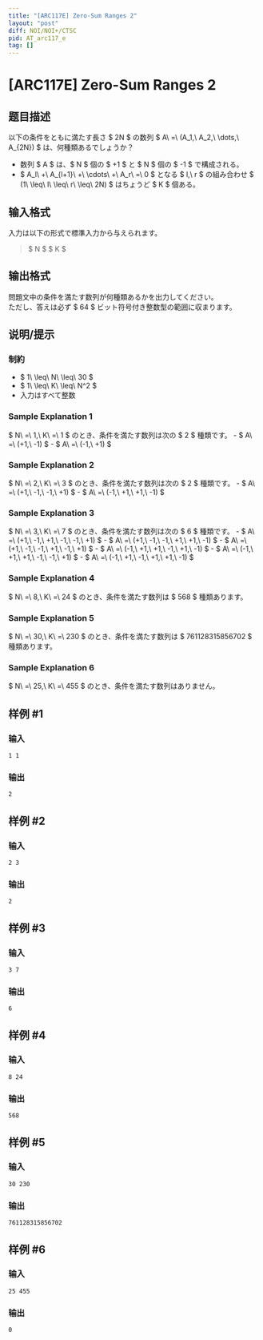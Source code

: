 ```yaml
---
title: "[ARC117E] Zero-Sum Ranges 2"
layout: "post"
diff: NOI/NOI+/CTSC
pid: AT_arc117_e
tag: []
---
```


# [ARC117E] Zero-Sum Ranges 2

## 题目描述

[problemUrl]: https://atcoder.jp/contests/arc117/tasks/arc117_e

以下の条件をともに満たす長さ $ 2N $ の数列 $ A\ =\ (A_1,\ A_2,\ \dots,\ A_{2N}) $ は、何種類あるでしょうか？

- 数列 $ A $ は、$ N $ 個の $ +1 $ と $ N $ 個の $ -1 $ で構成される。
- $ A_l\ +\ A_{l+1}\ +\ \cdots\ +\ A_r\ =\ 0 $ となる $ l,\ r $ の組み合わせ $ (1\ \leq\ l\ \leq\ r\ \leq\ 2N) $ はちょうど $ K $ 個ある。

## 输入格式

入力は以下の形式で標準入力から与えられます。

> $ N $ $ K $

## 输出格式

問題文中の条件を満たす数列が何種類あるかを出力してください。  
 ただし、答えは必ず $ 64 $ ビット符号付き整数型の範囲に収まります。

## 说明/提示

### 制約

- $ 1\ \leq\ N\ \leq\ 30 $
- $ 1\ \leq\ K\ \leq\ N^2 $
- 入力はすべて整数

### Sample Explanation 1

$ N\ =\ 1,\ K\ =\ 1 $ のとき、条件を満たす数列は次の $ 2 $ 種類です。 - $ A\ =\ (+1,\ -1) $ - $ A\ =\ (-1,\ +1) $

### Sample Explanation 2

$ N\ =\ 2,\ K\ =\ 3 $ のとき、条件を満たす数列は次の $ 2 $ 種類です。 - $ A\ =\ (+1,\ -1,\ -1,\ +1) $ - $ A\ =\ (-1,\ +1,\ +1,\ -1) $

### Sample Explanation 3

$ N\ =\ 3,\ K\ =\ 7 $ のとき、条件を満たす数列は次の $ 6 $ 種類です。 - $ A\ =\ (+1,\ -1,\ +1,\ -1,\ -1,\ +1) $ - $ A\ =\ (+1,\ -1,\ -1,\ +1,\ +1,\ -1) $ - $ A\ =\ (+1,\ -1,\ -1,\ +1,\ -1,\ +1) $ - $ A\ =\ (-1,\ +1,\ +1,\ -1,\ +1,\ -1) $ - $ A\ =\ (-1,\ +1,\ +1,\ -1,\ -1,\ +1) $ - $ A\ =\ (-1,\ +1,\ -1,\ +1,\ +1,\ -1) $

### Sample Explanation 4

$ N\ =\ 8,\ K\ =\ 24 $ のとき、条件を満たす数列は $ 568 $ 種類あります。

### Sample Explanation 5

$ N\ =\ 30,\ K\ =\ 230 $ のとき、条件を満たす数列は $ 761128315856702 $ 種類あります。

### Sample Explanation 6

$ N\ =\ 25,\ K\ =\ 455 $ のとき、条件を満たす数列はありません。

## 样例 #1

### 输入

```
1 1
```

### 输出

```
2
```

## 样例 #2

### 输入

```
2 3
```

### 输出

```
2
```

## 样例 #3

### 输入

```
3 7
```

### 输出

```
6
```

## 样例 #4

### 输入

```
8 24
```

### 输出

```
568
```

## 样例 #5

### 输入

```
30 230
```

### 输出

```
761128315856702
```

## 样例 #6

### 输入

```
25 455
```

### 输出

```
0
```

